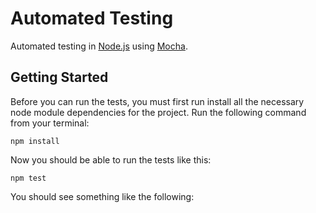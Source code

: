 # Automated Testing

Automated testing in [Node.js](https://nodejs.org/en/) using [Mocha](https://mochajs.org/).


## Getting Started

Before you can run the tests, you must first run install all the necessary node module dependencies for the project. Run the following command from your terminal:
```
npm install
```

Now you should be able to run the tests like this:
```
npm test
```

You should see something like the following:

